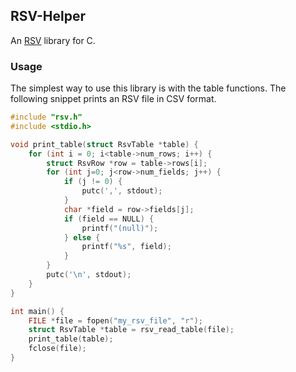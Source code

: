 ## RSV-Helper

An [RSV](https://github.com/Stenway/RSV-Specification) library for C.

### Usage

The simplest way to use this library is with the table functions. The following snippet prints an RSV file in CSV format.

```c
#include "rsv.h"
#include <stdio.h>

void print_table(struct RsvTable *table) {
    for (int i = 0; i<table->num_rows; i++) {
        struct RsvRow *row = table->rows[i];
        for (int j=0; j<row->num_fields; j++) {
            if (j != 0) {
                putc(',', stdout);
            }
            char *field = row->fields[j];
            if (field == NULL) {
                printf("(null)");
            } else {
                printf("%s", field);
            }
        }
        putc('\n', stdout);
    }
}

int main() {
    FILE *file = fopen("my_rsv_file", "r");
    struct RsvTable *table = rsv_read_table(file);
    print_table(table);
    fclose(file);
}
```
